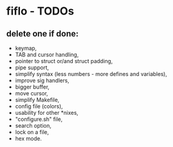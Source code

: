 # fiflo - TODOs
## delete one if done:
- keymap,
- TAB and cursor handling,
- pointer to struct or/and struct padding,
- pipe support,
- simplify syntax (less numbers - more defines and variables),
- improve sig handlers,
- bigger buffer,
- move cursor,
- simplify Makefile,
- config file (colors),
- usability for other *nixes,
- "configure.sh" file,
- search option,
- lock on a file,
- hex mode.
